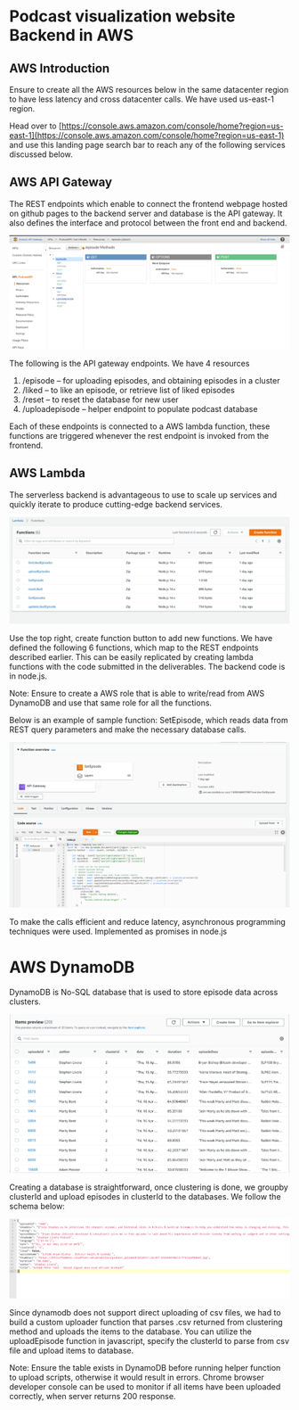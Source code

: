 # Podcast visualization website Backend in AWS

## AWS Introduction

Ensure to create all the AWS resources below in the same datacenter region to have less latency and cross datacenter calls. We have used us-east-1 region.

Head over to [https://console.aws.amazon.com/console/home?region=us-east-1](https://console.aws.amazon.com/console/home?region=us-east-1) and use this landing page search bar to reach any of the following services discussed below.

## AWS API Gateway

The REST endpoints which enable to connect the frontend webpage hosted on github pages to the backend server and database is the API gateway. It also defines the interface and protocol between the front end and backend.

![AWS-API-Gateway](images\aws-api-gateway.png)

The following is the API gateway endpoints. We have 4 resources

1. /episode – for uploading episodes, and obtaining episodes in a cluster
2. /liked – to like an episode, or retrieve list of liked episodes
3. /reset – to reset the database for new user
4. /uploadepisode – helper endpoint to populate podcast database

Each of these endpoints is connected to a AWS lambda function, these functions are triggered whenever the rest endpoint is invoked from the frontend.

## AWS Lambda

The serverless backend is advantageous to use to scale up services and quickly iterate to produce cutting-edge backend services.

![AWS Lambda functions](.\images\aws-lambda-functions.png)

Use the top right, create function button to add new functions. We have defined the following 6 functions, which map to the REST endpoints described earlier. This can be easily replicated by creating lambda functions with the code submitted in the deliverables. The backend code is in node.js.

Note: Ensure to create a AWS role that is able to write/read from AWS DynamoDB and use that same role for all the functions.

Below is an example of sample function: SetEpisode, which reads data from REST query parameters and make the necessary database calls.

![AWS Lambda function overview](.\images\aws-lambda-function-overview.png)

To make the calls efficient and reduce latency, asynchronous programming techniques were used. Implemented as promises in node.js

# AWS DynamoDB

DynamoDB is No-SQL database that is used to store episode data across clusters.

![DynamoDB](.\images\aws-dynamoDB.png)

Creating a database is straightforward, once clustering is done, we groupby clusterId and upload episodes in clusterId to the databases. We follow the schema below:

![aws-db-schema](.\images\aws-db-schema.png)

Since dynamodb does not support direct uploading of csv files, we had to build a custom uploader function that parses .csv returned from clustering method and uploads the items to the database. You can utilize the uploadEpisode function in javascript, specify the clusterId to parse from csv file and upload items to database.

Note: Ensure the table exists in DynamoDB before running helper function to upload scripts, otherwise it would result in errors. Chrome browser developer console can be used to monitor if all items have been uploaded correctly, when server returns 200 response.
